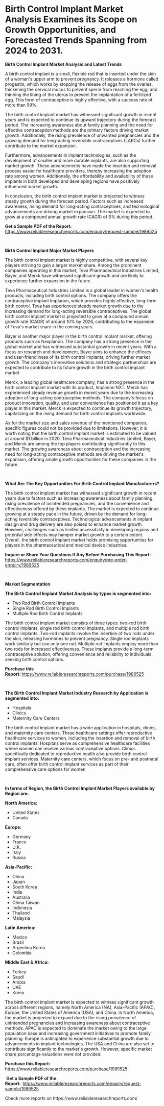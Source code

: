 <p><h1>Birth Control Implant Market Analysis Examines its Scope on Growth Opportunities, and Forecasted Trends Spanning from 2024 to 2031.</h1></p><p><strong>Birth Control Implant Market Analysis and Latest Trends</strong></p>
<p><p>A birth control implant is a small, flexible rod that is inserted under the skin of a woman's upper arm to prevent pregnancy. It releases a hormone called progestin, which works by stopping the release of eggs from the ovaries, thickening the cervical mucus to prevent sperm from reaching the egg, and thinning the lining of the uterus to prevent the implantation of a fertilized egg. This form of contraceptive is highly effective, with a success rate of more than 99%.</p><p>The birth control implant market has witnessed significant growth in recent years and is expected to continue its upward trajectory during the forecast period. The increasing awareness about family planning and the need for effective contraception methods are the primary factors driving market growth. Additionally, the rising prevalence of unwanted pregnancies and the growing demand for long-acting reversible contraceptives (LARCs) further contribute to the market expansion.</p><p>Furthermore, advancements in implant technologies, such as the development of smaller and more durable implants, are also supporting market growth. These advancements have made the insertion and removal process easier for healthcare providers, thereby increasing the adoption rate among women. Additionally, the affordability and availability of these implants in both developed and developing regions have positively influenced market growth.</p><p>In conclusion, the birth control implant market is projected to witness steady growth during the forecast period. Factors such as increased awareness, rising demand for long-acting contraceptives, and technological advancements are driving market expansion. The market is expected to grow at a compound annual growth rate (CAGR) of 6% during this period.</p></p>
<p><strong>Get a Sample PDF of the Report:&nbsp;</strong> <a href="https://www.reliableresearchreports.com/enquiry/request-sample/1989525">https://www.reliableresearchreports.com/enquiry/request-sample/1989525</a></p>
<p>&nbsp;</p>
<p><strong>Birth Control Implant Major Market Players</strong></p>
<p><p>The birth control implant market is highly competitive, with several key players striving to gain a larger market share. Among the prominent companies operating in this market, Teva Pharmaceutical Industries Limited, Bayer, and Merck have witnessed significant growth and are likely to experience further expansion in the future.</p><p>Teva Pharmaceutical Industries Limited is a global leader in women's health products, including birth control options. The company offers the contraceptive implant Implanon, which provides highly effective, long-term birth control. Teva has experienced steady market growth due to the increasing demand for long-acting reversible contraceptives. The global birth control implant market is projected to grow at a compound annual growth rate (CAGR) of around 10% by 2026, contributing to the expansion of Teva's market share in the coming years.</p><p>Bayer is another major player in the birth control implant market, offering products such as Nexplanon. The company has a strong presence in the global market and has witnessed substantial growth in recent years. With a focus on research and development, Bayer aims to enhance the efficacy and user-friendliness of its birth control implants, driving further market growth. The company's innovative solutions and strategic partnerships are expected to contribute to its future growth in the birth control implant market.</p><p>Merck, a leading global healthcare company, has a strong presence in the birth control implant market with its product, Implanon NXT. Merck has experienced steady revenue growth in recent years due to the increasing adoption of long-acting contraceptive methods. The company's focus on product innovation, quality, and user convenience has positioned it as a key player in this market. Merck is expected to continue its growth trajectory, capitalizing on the rising demand for birth control implants worldwide.</p><p>As for the market size and sales revenue of the mentioned companies, specific figures could not be provided due to limitations. However, it is worth noting that the birth control implant market is estimated to be valued at around $1 billion in 2020. Teva Pharmaceutical Industries Limited, Bayer, and Merck are among the top players contributing significantly to this market. The growing awareness about contraception and the increasing need for long-acting contraceptive methods are driving the market's expansion, offering ample growth opportunities for these companies in the future.</p></p>
<p>&nbsp;</p>
<p><strong>What Are The Key Opportunities For Birth Control Implant Manufacturers?</strong></p>
<p><p>The birth control implant market has witnessed significant growth in recent years due to factors such as increasing awareness about family planning, rising prevalence of unintended pregnancies, and the convenience and effectiveness offered by these implants. The market is expected to continue growing at a steady pace in the future, driven by the demand for long-acting reversible contraceptives. Technological advancements in implant design and drug delivery are also poised to enhance market growth. However, challenges such as limited accessibility in developing regions and potential side effects may hamper market growth to a certain extent. Overall, the birth control implant market holds promising opportunities for players in the pharmaceutical and medical device industries.</p></p>
<p><strong>Inquire or Share Your Questions If Any Before Purchasing This Report:</strong> <a href="https://www.reliableresearchreports.com/enquiry/pre-order-enquiry/1989525">https://www.reliableresearchreports.com/enquiry/pre-order-enquiry/1989525</a></p>
<p>&nbsp;</p>
<p><strong>Market Segmentation</strong></p>
<p><strong>The Birth Control Implant Market Analysis by types is segmented into:</strong></p>
<p><ul><li>Two Rod Birth Control Implants</li><li>Single Rod Birth Control Implants</li><li>Multiple Rod Birth Control Implants</li></ul></p>
<p><p>The birth control implant market consists of three types: two-rod birth control implants, single rod birth control implants, and multiple rod birth control implants. Two-rod implants involve the insertion of two rods under the skin, releasing hormones to prevent pregnancy. Single rod implants work similarly but use only one rod. Multiple rod implants employ more than two rods for increased effectiveness. These implants provide a long-term contraceptive solution, offering convenience and reliability to individuals seeking birth control options.</p></p>
<p><strong>Purchase this Report:&nbsp;</strong><a href="https://www.reliableresearchreports.com/purchase/1989525">https://www.reliableresearchreports.com/purchase/1989525</a></p>
<p>&nbsp;</p>
<p><strong>The Birth Control Implant Market Industry Research by Application is segmented into:</strong></p>
<p><ul><li>Hospitals</li><li>Clinics</li><li>Maternity Care Centers</li></ul></p>
<p><p>The birth control implant market has a wide application in hospitals, clinics, and maternity care centers. These healthcare settings offer reproductive healthcare services to women, including the insertion and removal of birth control implants. Hospitals serve as comprehensive healthcare facilities where women can receive various contraceptive options. Clinics specifically dedicated to reproductive health also provide birth control implant services. Maternity care centers, which focus on pre- and postnatal care, often offer birth control implant services as part of their comprehensive care options for women.</p></p>
<p>&nbsp;</p>
<p><strong>In terms of Region, the Birth Control Implant Market Players available by Region are:</strong></p>
<p>
    <p> <strong> North America: </strong>
        <ul>
            <li>United States</li>
            <li>Canada</li>
        </ul>
        </p> 
    <p> <strong> Europe: </strong>
        <ul>
            <li>Germany</li>
            <li>France</li>
            <li>U.K.</li>
            <li>Italy</li>
            <li>Russia</li>
        </ul>
        </p> 
    <p> <strong> Asia-Pacific: </strong>
        <ul>
            <li>China</li>
            <li>Japan</li>
            <li>South Korea</li>
            <li>India</li>
            <li>Australia</li>
            <li>China Taiwan</li>
            <li>Indonesia</li>
            <li>Thailand</li>
            <li>Malaysia</li>
        </ul>
        </p> 
    <p> <strong> Latin America: </strong>
        <ul>
            <li>Mexico</li>
            <li>Brazil</li>
            <li>Argentina Korea</li>
            <li>Colombia</li>
        </ul>
        </p> 
    <p> <strong> Middle East & Africa: </strong>
        <ul>
            <li>Turkey</li>
            <li>Saudi</li>
            <li>Arabia</li>
            <li>UAE</li>
            <li>Korea</li>
        </ul>
    </p>
    </p>
<p><p>The birth control implant market is expected to witness significant growth across different regions, namely North America (NA), Asia-Pacific (APAC), Europe, the United States of America (USA), and China. In North America, the market is projected to expand due to the rising prevalence of unintended pregnancies and increasing awareness about contraceptive methods. APAC is expected to dominate the market owing to the large population base and increasing government initiatives to promote family planning. Europe is anticipated to experience substantial growth due to advancements in implant technologies. The USA and China are also set to contribute significantly to the market's growth. However, specific market share percentage valuations were not provided.</p></p>
<p><strong>Purchase this Report: </strong><a href="https://www.reliableresearchreports.com/purchase/1989525">https://www.reliableresearchreports.com/purchase/1989525</a></p>
<p>&nbsp;<strong>Get a Sample PDF of the Report:&nbsp;&nbsp;</strong><a href="https://www.reliableresearchreports.com/enquiry/request-sample/1989525">https://www.reliableresearchreports.com/enquiry/request-sample/1989525</a></p>
<p><strong></strong></p>
<p>Check more reports on https://www.reliableresearchreports.com/</p>
